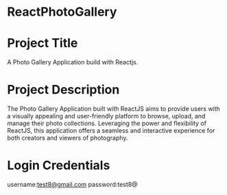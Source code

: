 # ReactPhotoGallery
# Project Title
A Photo Gallery Application build with Reactjs.
# Project Description
The Photo Gallery Application built with ReactJS aims to provide users with a visually appealing and user-friendly platform to browse, upload, and manage their photo collections. Leveraging the power and flexibility of ReactJS, this application offers a seamless and interactive experience for both creators and viewers of photography.

# Login Credentials
  username:test8@gmail.com
  password:test8@
